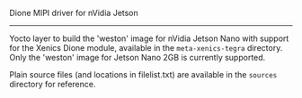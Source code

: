 Dione MIPI driver for nVidia Jetson

---

Yocto layer to build the 'weston' image for nVidia Jetson Nano with support for the Xenics Dione module, available in the `meta-xenics-tegra` directory.
Only the 'weston' image for Jetson Nano 2GB is currently supported.

Plain source files (and locations in filelist.txt) are available in the `sources` directory for reference.
